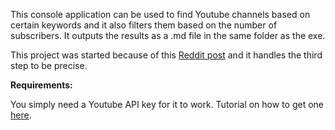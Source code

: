 This console application can be used to find Youtube channels based on certain keywords and it also filters them based on the number of subscribers. It outputs the results as a .md file in the same folder as the exe.

This project was started because of this [Reddit post](https://www.reddit.com/r/gamedev/comments/1gere3c/my_first_game_had_more_than_45m_views_on_youtube/) and it handles the third step to be precise.

**Requirements:**

You simply need a Youtube API key for it to work. Tutorial on how to get one [here](https://www.youtube.com/watch?v=LLAZUTbc97I).
